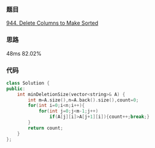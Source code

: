 ### 题目
[944. Delete Columns to Make Sorted](https://leetcode-cn.com/problems/delete-columns-to-make-sorted/submissions/)
### 思路
48ms 82.02%

### 代码
```c++
class Solution {
public:
    int minDeletionSize(vector<string>& A) {
        int m=A.size(),n=A.back().size(),count=0;
        for(int i=0;i<n;i++){
            for(int j=0;j<m-1;j++)
                if(A[j][i]>A[j+1][i]){count++;break;}
        }
        return count;
    }
};
```

